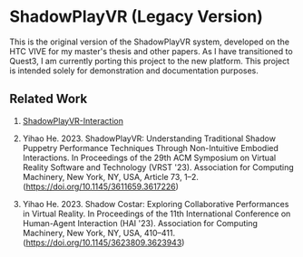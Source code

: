# ShadowPlayVR (Legacy Version)
This is the original version of the ShadowPlayVR system, developed on the HTC VIVE for my master's thesis and other papers. As I have transitioned to Quest3, I am currently porting this project to the new platform. This project is intended solely for demonstration and documentation purposes.

## Related Work
1. [ShadowPlayVR-Interaction](https://github.com/CidsHo/ShadowPlayVR-Interaction)

2. Yihao He. 2023. ShadowPlayVR: Understanding Traditional Shadow Puppetry Performance Techniques Through Non-Intuitive Embodied Interactions. In Proceedings of the 29th ACM Symposium on Virtual Reality Software and Technology (VRST '23). Association for Computing Machinery, New York, NY, USA, Article 73, 1–2. (https://doi.org/10.1145/3611659.3617226)

3. Yihao He. 2023. Shadow Costar: Exploring Collaborative Performances in Virtual Reality. In Proceedings of the 11th International Conference on Human-Agent Interaction (HAI '23). Association for Computing Machinery, New York, NY, USA, 410–411. (https://doi.org/10.1145/3623809.3623943)
